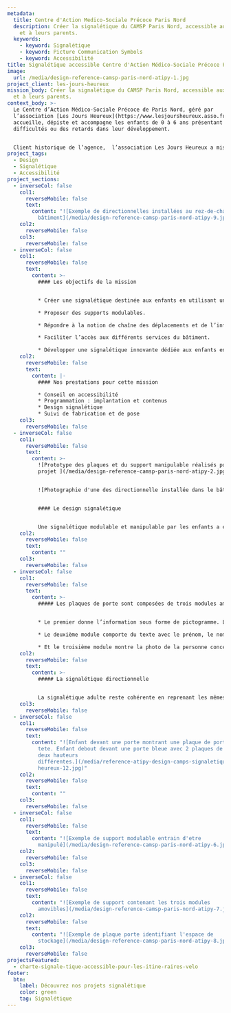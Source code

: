 ```yaml
---
metadata:
  title: Centre d'Action Medico-Sociale Précoce Paris Nord
  description: Créer la signalétique du CAMSP Paris Nord, accessible aux enfants
    et à leurs parents.
  keywords:
    - keyword: Signalétique
    - keyword: Picture Communication Symbols
    - keyword: Accessibilité
title: Signalétique accessible Centre d'Action Médico-Sociale Précoce Paris Nord
image:
  url: /media/design-reference-camsp-paris-nord-atipy-1.jpg
project_client: les-jours-heureux
mission_body: Créer la signalétique du CAMSP Paris Nord, accessible aux enfants
  et à leurs parents.
context_body: >-
  Le Centre d’Action Médico-Sociale Précoce de Paris Nord, géré par
  l’association [Les Jours Heureux](https://www.lesjoursheureux.asso.fr/),
  accueille, dépiste et accompagne les enfants de 0 à 6 ans présentant des
  difficultés ou des retards dans leur développement.


  Client historique de l’agence,  l’association Les Jours Heureux a missionné l’agence pour la réalisation de la signalétique d’orientation.
project_tags:
  - Design
  - Signalétique
  - Accessibilité
project_sections:
  - inverseCol: false
    col1:
      reverseMobile: false
      text:
        content: "![Exemple de directionnelles installées au rez-de-chaussé du
          bâtiment](/media/design-reference-camsp-paris-nord-atipy-9.jpg)"
    col2:
      reverseMobile: false
    col3:
      reverseMobile: false
  - inverseCol: false
    col1:
      reverseMobile: false
      text:
        content: >-
          #### Les objectifs de la mission


          * Créer une signalétique destinée aux enfants en utilisant une imagerie familière issue de la banque de pictogrammes Picture Communication Symbols® (PCS) de Tobii Dynavox.

          * Proposer des supports modulables.

          * Répondre à la notion de chaîne des déplacements et de l’information continue.

          * Faciliter l’accès aux différents services du bâtiment.

          * Développer une signalétique innovante dédiée aux enfants en situation de handicap.
    col2:
      reverseMobile: false
      text:
        content: |-
          #### Nos prestations pour cette mission

          * Conseil en accessibilité
          * Programmation : implantation et contenus
          * Design signalétique
          * Suivi de fabrication et de pose
    col3:
      reverseMobile: false
  - inverseCol: false
    col1:
      reverseMobile: false
      text:
        content: >-
          ![Prototype des plaques et du support manipulable réalisés pour le
          projet ](/media/design-reference-camsp-paris-nord-atipy-2.jpg)


          ![Photographie d'une des directionnelle installée dans le bâtiment](/media/design-reference-camsp-paris-nord-atipy-3.jpg)


          #### Le design signalétique


          Une signalétique modulable et manipulable par les enfants a été créer en PMMA. L’enfant peut ainsi s’approprier les éléments, mémoriser le visage du soignant, comprendre l’activité qui va avoir lieu lors du rendez-vous.
    col2:
      reverseMobile: false
      text:
        content: ""
    col3:
      reverseMobile: false
  - inverseCol: false
    col1:
      reverseMobile: false
      text:
        content: >-
          ##### Les plaques de porte sont composées de trois modules amovibles.


          * Le premier donne l’information sous forme de pictogramme. L’illustration est tirée de la banque d’images Picture Communication Symbols® (PCS) de Tobii Dynavox. Ces pictogrammes sont par ailleurs utilisés par le personnel soignant dans différentes activités.

          * Le deuxième module comporte du texte avec le prénom, le nom et la fonction du soignant.

          * Et le troisième module montre la photo de la personne concernée.
    col2:
      reverseMobile: false
      text:
        content: >-
          ##### La signalétique directionnelle


          La signalétique adulte reste cohérente en reprenant les mêmes codes graphiques colorés. Le hall d’accueil est également équipé d’un système d’affichage participatif.
    col3:
      reverseMobile: false
  - inverseCol: false
    col1:
      reverseMobile: false
      text:
        content: "![Enfant devant une porte montrant une plaque de porte à hauteur de sa
          tete. Enfant debout devant une porte bleue avec 2 plaques de porte à
          deux hauteurs
          différentes.](/media/reference-atipy-design-camps-signaletique-jours-\
          heureux-12.jpg)"
    col2:
      reverseMobile: false
      text:
        content: ""
    col3:
      reverseMobile: false
  - inverseCol: false
    col1:
      reverseMobile: false
      text:
        content: "![Exemple de support modulable entrain d'etre
          manipulé](/media/design-reference-camsp-paris-nord-atipy-6.jpg)"
    col2:
      reverseMobile: false
    col3:
      reverseMobile: false
  - inverseCol: false
    col1:
      reverseMobile: false
      text:
        content: "![Exemple de support contenant les trois modules
          amovibles](/media/design-reference-camsp-paris-nord-atipy-7.jpg)"
    col2:
      reverseMobile: false
      text:
        content: "![Exemple de plaque porte identifiant l'espace de
          stockage](/media/design-reference-camsp-paris-nord-atipy-8.jpg)"
    col3:
      reverseMobile: false
projectsFeatured:
  - charte-signale-tique-accessible-pour-les-itine-raires-velo
footer:
  btn:
    label: Découvrez nos projets signalétique
    color: green
    tag: Signalétique
---
```

